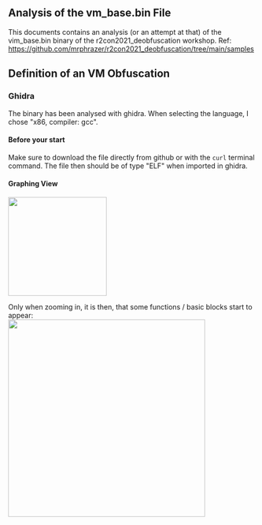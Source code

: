 ## Analysis of the vm_base.bin File

This documents contains an analysis (or an attempt at that) of the vim_base.bin binary of the r2con2021_deobfuscation workshop.
Ref: https://github.com/mrphrazer/r2con2021_deobfuscation/tree/main/samples

## Definition of an VM Obfuscation

### Ghidra
The binary has been analysed with ghidra. When selecting the language, I chose "x86, compiler: gcc".

#### Before your start
Make sure to download the file directly from github or with the `curl` terminal command.
The file then should be of type "ELF" when imported in ghidra.

#### Graphing View
<img src="" width="200">

Only when zooming in, it is then, that some functions / basic blocks start to appear:<br/>
<img src="" width="400">
